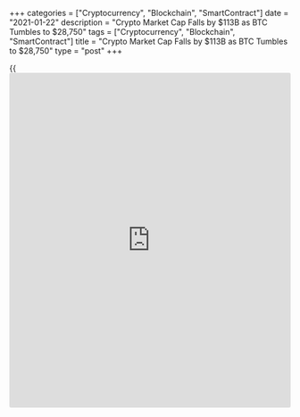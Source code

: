 +++
categories = ["Cryptocurrency", "Blockchain", "SmartContract"]
date = "2021-01-22"
description = "Crypto Market Cap Falls by $113B as BTC Tumbles to $28,750"
tags = ["Cryptocurrency", "Blockchain", "SmartContract"]
title = "Crypto Market Cap Falls by $113B as BTC Tumbles to $28,750"
type = "post"
+++

{{<iframe id="large-banner" src="https://www.bounty.group/#slide=16.0" width="100%" height="600" scrolling="no" style="border: 0px solid rgb(216, 221, 230); border-radius: 3px;">}}

On Jan. 21 the cryptocurrency market experienced an increased wave of
selling pressure and within the last hour Bitcoin (BTC) price dropped
below the $30,000 mark for the first time since Jan. 4. Now that Bitcoin
has lost the $32,000 and $30,000 support, a growing number of analysts
are suggesting that the price could retest the $24,000 support. One
theory behind the dip suggests that institutional [investor](https://www.fintechee.com/tutorial-for-forex-trading/investor-mode/)s viewed
Bitcoin as a crowded trade and decided to take profits.

![Crypto Market Cap Falls by $113B as BTC Tumbles to $28,750][1]

As reported by Cointelegraph, Scott Minerd, the Guggenheim’s chief
investment officer, recently suggested that the price of Bitcoin has
“likely put in a top” for 2021 and could see a “retracement back toward
the 20,000 level.” JPMorgan strategists John Normand and Federico
Manicardi also warned that [investor](https://www.fintechee.com/tutorial-for-forex-trading/investor-mode/)s using BTC “as a portfolio
diversifier are putting themselves at risk” as Bitcoin is more of a
cyclical asset than a hedge.

This note of caution seems to have been well timed given today’s show of
volatility. Although sell-offs can be painful for [investor](https://www.fintechee.com/tutorial-for-forex-trading/investor-mode/)s who are
overleverged, taking a closer look at some of the social activity that
occurred during the downside move hints that the current volatility
might not be a macro trend change.

_Source:[FXPro][2]_

   1. /files/downloads/f/e/8/fe89c848b2546eb5298286d81fa2dd69_37d9232a9db4ac3e0e59e3e674840a9a.png
   2. /geturl/index/7f3cffacc6bac33b164b07767c6c2561dec8dae4/